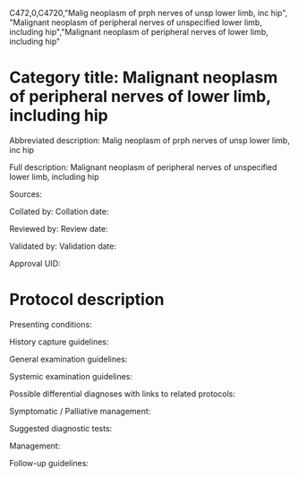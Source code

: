 C472,0,C4720,"Malig neoplasm of prph nerves of unsp lower limb, inc hip", "Malignant neoplasm of peripheral nerves of unspecified lower limb, including hip","Malignant neoplasm of peripheral nerves of lower limb, including hip"
# Category title: Malignant neoplasm of peripheral nerves of lower limb, including hip

Abbreviated description: Malig neoplasm of prph nerves of unsp lower limb, inc hip

Full description: Malignant neoplasm of peripheral nerves of unspecified lower limb, including hip

Sources:

Collated by:
Collation date:

Reviewed by:
Review date:

Validated by:
Validation date:

Approval UID:

# Protocol description

Presenting conditions:

History capture guidelines:

General examination guidelines:

Systemic examination guidelines:

Possible differential diagnoses with links to related protocols:

Symptomatic / Palliative management:

Suggested diagnostic tests:

Management:

Follow-up guidelines:
